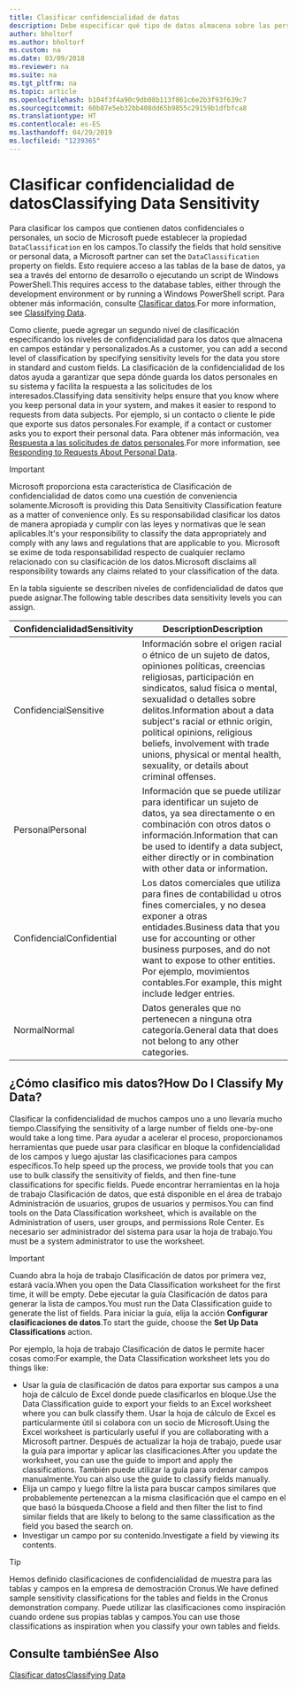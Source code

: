 ```yaml
---
title: Clasificar confidencialidad de datos
description: Debe especificar qué tipo de datos almacena sobre las personas para que pueda responder a las solicitudes de los asuntos de datos.
author: bholtorf
ms.author: bholtorf
ms.custom: na
ms.date: 03/09/2018
ms.reviewer: na
ms.suite: na
ms.tgt_pltfrm: na
ms.topic: article
ms.openlocfilehash: b104f3f4a90c9db08b113f861c6e2b3f93f639c7
ms.sourcegitcommit: 60b87e5eb32bb408dd65b9855c29159b1dfbfca8
ms.translationtype: HT
ms.contentlocale: es-ES
ms.lasthandoff: 04/29/2019
ms.locfileid: "1239365"
---
```

# <a name="classifying-data-sensitivity"></a><span data-ttu-id="ffb1c-103">Clasificar confidencialidad de datos</span><span class="sxs-lookup"><span data-stu-id="ffb1c-103">Classifying Data Sensitivity</span></span>
<span data-ttu-id="ffb1c-104">Para clasificar los campos que contienen datos confidenciales o personales, un socio de Microsoft puede establecer la propiedad ```DataClassification``` en los campos.</span><span class="sxs-lookup"><span data-stu-id="ffb1c-104">To classify the fields that hold sensitive or personal data, a Microsoft partner can set the ```DataClassification``` property on fields.</span></span> <span data-ttu-id="ffb1c-105">Esto requiere acceso a las tablas de la base de datos, ya sea a través del entorno de desarrollo o ejecutando un script de Windows PowerShell.</span><span class="sxs-lookup"><span data-stu-id="ffb1c-105">This requires access to the database tables, either through the development environment or by running a Windows PowerShell script.</span></span> <span data-ttu-id="ffb1c-106">Para obtener más información, consulte [Clasificar datos](https://docs.microsoft.com/en-us/dynamics-nav/classifying-data).</span><span class="sxs-lookup"><span data-stu-id="ffb1c-106">For more information, see [Classifying Data](https://docs.microsoft.com/en-us/dynamics-nav/classifying-data).</span></span>  

<span data-ttu-id="ffb1c-107">Como cliente, puede agregar un segundo nivel de clasificación especificando los niveles de confidencialidad para los datos que almacena en campos estándar y personalizados.</span><span class="sxs-lookup"><span data-stu-id="ffb1c-107">As a customer, you can add a second level of classification by specifying sensitivity levels for the data you store in standard and custom fields.</span></span> <span data-ttu-id="ffb1c-108">La clasificación de la confidencialidad de los datos ayuda a garantizar que sepa dónde guarda los datos personales en su sistema y facilita la respuesta a las solicitudes de los interesados.</span><span class="sxs-lookup"><span data-stu-id="ffb1c-108">Classifying data sensitivity helps ensure that you know where you keep personal data in your system, and makes it easier to respond to requests from data subjects.</span></span> <span data-ttu-id="ffb1c-109">Por ejemplo, si un contacto o cliente le pide que exporte sus datos personales.</span><span class="sxs-lookup"><span data-stu-id="ffb1c-109">For example, if a contact or customer asks you to export their personal data.</span></span> <span data-ttu-id="ffb1c-110">Para obtener más información, vea [Respuesta a las solicitudes de datos personales](admin-responding-to-requests-about-personal-data.md).</span><span class="sxs-lookup"><span data-stu-id="ffb1c-110">For more information, see [Responding to Requests About Personal Data](admin-responding-to-requests-about-personal-data.md).</span></span>

> [!Important]
> <span data-ttu-id="ffb1c-111">Microsoft proporciona esta característica de Clasificación de confidencialidad de datos como una cuestión de conveniencia solamente.</span><span class="sxs-lookup"><span data-stu-id="ffb1c-111">Microsoft is providing this Data Sensitivity Classification feature as a matter of convenience only.</span></span> <span data-ttu-id="ffb1c-112">Es su responsabilidad clasificar los datos de manera apropiada y cumplir con las leyes y normativas que le sean aplicables.</span><span class="sxs-lookup"><span data-stu-id="ffb1c-112">It's your responsibility to classify the data appropriately and comply with any laws and regulations that are applicable to you.</span></span> <span data-ttu-id="ffb1c-113">Microsoft se exime de toda responsabilidad respecto de cualquier reclamo relacionado con su clasificación de los datos.</span><span class="sxs-lookup"><span data-stu-id="ffb1c-113">Microsoft disclaims all responsibility towards any claims related to your classification of the data.</span></span>  

<span data-ttu-id="ffb1c-114">En la tabla siguiente se describen niveles de confidencialidad de datos que puede asignar.</span><span class="sxs-lookup"><span data-stu-id="ffb1c-114">The following table describes data sensitivity levels you can assign.</span></span>

|<span data-ttu-id="ffb1c-115">Confidencialidad</span><span class="sxs-lookup"><span data-stu-id="ffb1c-115">Sensitivity</span></span>|<span data-ttu-id="ffb1c-116">Description</span><span class="sxs-lookup"><span data-stu-id="ffb1c-116">Description</span></span>|
|----|----|
|<span data-ttu-id="ffb1c-117">Confidencial</span><span class="sxs-lookup"><span data-stu-id="ffb1c-117">Sensitive</span></span> | <span data-ttu-id="ffb1c-118">Información sobre el origen racial o étnico de un sujeto de datos, opiniones políticas, creencias religiosas, participación en sindicatos, salud física o mental, sexualidad o detalles sobre delitos.</span><span class="sxs-lookup"><span data-stu-id="ffb1c-118">Information about a data subject's racial or ethnic origin, political opinions, religious beliefs, involvement with trade unions, physical or mental health, sexuality, or details about criminal offenses.</span></span> |
|<span data-ttu-id="ffb1c-119">Personal</span><span class="sxs-lookup"><span data-stu-id="ffb1c-119">Personal</span></span> | <span data-ttu-id="ffb1c-120">Información que se puede utilizar para identificar un sujeto de datos, ya sea directamente o en combinación con otros datos o información.</span><span class="sxs-lookup"><span data-stu-id="ffb1c-120">Information that can be used to identify a data subject, either directly or in combination with other data or information.</span></span>|
|<span data-ttu-id="ffb1c-121">Confidencial</span><span class="sxs-lookup"><span data-stu-id="ffb1c-121">Confidential</span></span> | <span data-ttu-id="ffb1c-122">Los datos comerciales que utiliza para fines de contabilidad u otros fines comerciales, y no desea exponer a otras entidades.</span><span class="sxs-lookup"><span data-stu-id="ffb1c-122">Business data that you use for accounting or other business purposes, and do not want to expose to other entities.</span></span> <span data-ttu-id="ffb1c-123">Por ejemplo, movimientos contables.</span><span class="sxs-lookup"><span data-stu-id="ffb1c-123">For example, this might include ledger entries.</span></span>|
|<span data-ttu-id="ffb1c-124">Normal</span><span class="sxs-lookup"><span data-stu-id="ffb1c-124">Normal</span></span> | <span data-ttu-id="ffb1c-125">Datos generales que no pertenecen a ninguna otra categoría.</span><span class="sxs-lookup"><span data-stu-id="ffb1c-125">General data that does not belong to any other categories.</span></span>|

## <a name="how-do-i-classify-my-data"></a><span data-ttu-id="ffb1c-126">¿Cómo clasifico mis datos?</span><span class="sxs-lookup"><span data-stu-id="ffb1c-126">How Do I Classify My Data?</span></span>
<span data-ttu-id="ffb1c-127">Clasificar la confidencialidad de muchos campos uno a uno llevaría mucho tiempo.</span><span class="sxs-lookup"><span data-stu-id="ffb1c-127">Classifying the sensitivity of a large number of fields one-by-one would take a long time.</span></span> <span data-ttu-id="ffb1c-128">Para ayudar a acelerar el proceso, proporcionamos herramientas que puede usar para clasificar en bloque la confidencialidad de los campos y luego ajustar las clasificaciones para campos específicos.</span><span class="sxs-lookup"><span data-stu-id="ffb1c-128">To help speed up the process, we provide tools that you can use to bulk classify the sensitivity of fields, and then fine-tune classifications for specific fields.</span></span> <span data-ttu-id="ffb1c-129">Puede encontrar herramientas en la hoja de trabajo Clasificación de datos, que está disponible en el área de trabajo Administración de usuarios, grupos de usuarios y permisos.</span><span class="sxs-lookup"><span data-stu-id="ffb1c-129">You can find tools on the Data Classification worksheet, which is available on the Administration of users, user groups, and permissions Role Center.</span></span> <span data-ttu-id="ffb1c-130">Es necesario ser administrador del sistema para usar la hoja de trabajo.</span><span class="sxs-lookup"><span data-stu-id="ffb1c-130">You must be a system administrator to use the worksheet.</span></span>

> [!Important]
> <span data-ttu-id="ffb1c-131">Cuando abra la hoja de trabajo Clasificación de datos por primera vez, estará vacía.</span><span class="sxs-lookup"><span data-stu-id="ffb1c-131">When you open the Data Classification worksheet for the first time, it will be empty.</span></span> <span data-ttu-id="ffb1c-132">Debe ejecutar la guía Clasificación de datos para generar la lista de campos.</span><span class="sxs-lookup"><span data-stu-id="ffb1c-132">You must run the Data Classification guide to generate the list of fields.</span></span> <span data-ttu-id="ffb1c-133">Para iniciar la guía, elija la acción **Configurar clasificaciones de datos**.</span><span class="sxs-lookup"><span data-stu-id="ffb1c-133">To start the guide, choose the **Set Up Data Classifications** action.</span></span>

<span data-ttu-id="ffb1c-134">Por ejemplo, la hoja de trabajo Clasificación de datos le permite hacer cosas como:</span><span class="sxs-lookup"><span data-stu-id="ffb1c-134">For example, the Data Classification worksheet lets you do things like:</span></span>  

* <span data-ttu-id="ffb1c-135">Usar la guía de clasificación de datos para exportar sus campos a una hoja de cálculo de Excel donde puede clasificarlos en bloque.</span><span class="sxs-lookup"><span data-stu-id="ffb1c-135">Use the Data Classification guide to export your fields to an Excel worksheet where you can bulk classify them.</span></span> <span data-ttu-id="ffb1c-136">Usar la hoja de cálculo de Excel es particularmente útil si colabora con un socio de Microsoft.</span><span class="sxs-lookup"><span data-stu-id="ffb1c-136">Using the Excel worksheet is particularly useful if you are collaborating with a Microsoft partner.</span></span> <span data-ttu-id="ffb1c-137">Después de actualizar la hoja de trabajo, puede usar la guía para importar y aplicar las clasificaciones.</span><span class="sxs-lookup"><span data-stu-id="ffb1c-137">After you update the worksheet, you can use the guide to import and apply the classifications.</span></span> <span data-ttu-id="ffb1c-138">También puede utilizar la guía para ordenar campos manualmente.</span><span class="sxs-lookup"><span data-stu-id="ffb1c-138">You can also use the guide to classify fields manually.</span></span>  
* <span data-ttu-id="ffb1c-139">Elija un campo y luego filtre la lista para buscar campos similares que probablemente pertenezcan a la misma clasificación que el campo en el que basó la búsqueda.</span><span class="sxs-lookup"><span data-stu-id="ffb1c-139">Choose a field and then filter the list to find similar fields that are likely to belong to the same classification as the field you based the search on.</span></span>  
* <span data-ttu-id="ffb1c-140">Investigar un campo por su contenido.</span><span class="sxs-lookup"><span data-stu-id="ffb1c-140">Investigate a field by viewing its contents.</span></span>  

> [!Tip]
> <span data-ttu-id="ffb1c-141">Hemos definido clasificaciones de confidencialidad de muestra para las tablas y campos en la empresa de demostración Cronus.</span><span class="sxs-lookup"><span data-stu-id="ffb1c-141">We have defined sample sensitivity classifications for the tables and fields in the Cronus demonstration company.</span></span> <span data-ttu-id="ffb1c-142">Puede utilizar las clasificaciones como inspiración cuando ordene sus propias tablas y campos.</span><span class="sxs-lookup"><span data-stu-id="ffb1c-142">You can use those classifications as inspiration when you classify your own tables and fields.</span></span>

## <a name="see-also"></a><span data-ttu-id="ffb1c-143">Consulte también</span><span class="sxs-lookup"><span data-stu-id="ffb1c-143">See Also</span></span>
[<span data-ttu-id="ffb1c-144">Clasificar datos</span><span class="sxs-lookup"><span data-stu-id="ffb1c-144">Classifying Data</span></span>](https://docs.microsoft.com/en-us/dynamics-nav/classifying-data)  
